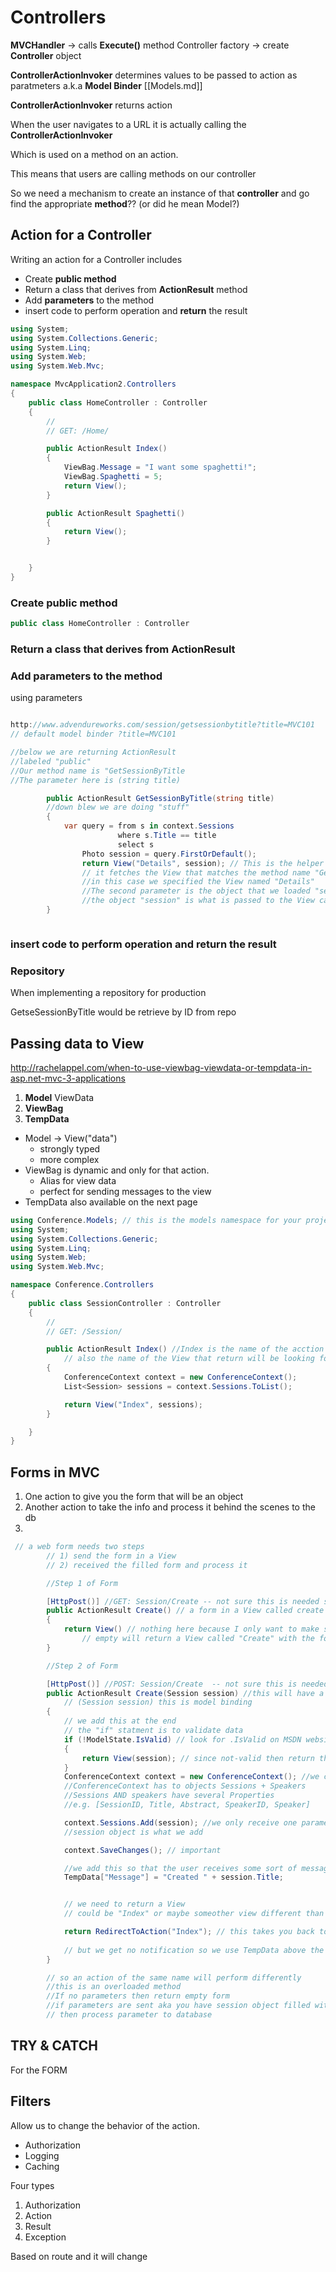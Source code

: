 # Controllers

**MVCHandler** -> calls **Execute()** method
Controller factory -> create **Controller** object

**ControllerActionInvoker** determines values to be passed to action as paratmeters
a.k.a **Model Binder** [[Models.md]]

**ControllerActionInvoker** returns action

When the user navigates to a URL it is actually calling the **ControllerActionInvoker**

Which is used on a method on an action.

This means that users are calling methods on our controller

So we need a mechanism to create an instance of that **controller** and go find the appropriate **method**?? (or did he mean Model?)


## Action for a Controller

Writing an action for a Controller includes
* Create **public method**
* Return a class that derives from **ActionResult** method
* Add **parameters** to the method
* insert code to perform operation and **return** the result

```C#
using System;
using System.Collections.Generic;
using System.Linq;
using System.Web;
using System.Web.Mvc;

namespace MvcApplication2.Controllers
{
    public class HomeController : Controller
    {
        //
        // GET: /Home/

        public ActionResult Index()
        {
            ViewBag.Message = "I want some spaghetti!";
            ViewBag.Spaghetti = 5;
            return View();
        }

        public ActionResult Spaghetti()
        {
            return View();
        }


    }
}

```
### Create **public method**

```C#
public class HomeController : Controller
```

### Return a class that derives from **ActionResult**

### Add **parameters** to the method

using parameters

```C#

http://www.advendureworks.com/session/getsessionbytitle?title=MVC101
// default model binder ?title=MVC101

//below we are returning ActionResult
//labeled "public"
//Our method name is "GetSessionByTitle
//The parameter here is (string title)

        public ActionResult GetSessionByTitle(string title)
        //down blew we are doing "stuff"
        {
            var query = from s in context.Sessions
                        where s.Title == title
                        select s
                Photo session = query.FirstOrDefault();
                return View("Details", session); // This is the helper methods return View
                // it fetches the View that matches the method name "GetSessonByTitle"
                //in this case we specified the View named "Details"
                //The second parameter is the object that we loaded "session"
                //the object "session" is what is passed to the View called "Details"
        }



``` 


### insert code to perform operation and **return** the result


### Repository
When implementing a repository for production 

GetseSessionByTitle would be retrieve by ID from repo


## Passing data to View
http://rachelappel.com/when-to-use-viewbag-viewdata-or-tempdata-in-asp.net-mvc-3-applications
1. **Model** ViewData
2. **ViewBag**
3. **TempData**

* Model -> View("data")
    - strongly typed
    - more complex
* ViewBag is dynamic and only for that action.
    - Alias for view data
    - perfect for sending messages to the view
* TempData also available on the next page


```C#
using Conference.Models; // this is the models namespace for your project Conference
using System;
using System.Collections.Generic;
using System.Linq;
using System.Web;
using System.Web.Mvc;

namespace Conference.Controllers
{
    public class SessionController : Controller
    {
        //
        // GET: /Session/

        public ActionResult Index() //Index is the name of the acction
            // also the name of the View that return will be looking for if no View is specified
        {
            ConferenceContext context = new ConferenceContext();
            List<Session> sessions = context.Sessions.ToList();

            return View("Index", sessions);
        }

    }
}

```


## Forms in MVC

1. One action to give you the form that will be an object
2. Another action to take the info and process it behind the scenes to the db
3. 

```C#
 // a web form needs two steps
        // 1) send the form in a View
        // 2) received the filled form and process it

        //Step 1 of Form

        [HttpPost()] //GET: Session/Create -- not sure this is needed since signatures are different.
        public ActionResult Create() // a form in a View called create for you to fill
        {
            return View() // nothing here because I only want to make sure that we return the form
                // empty will return a View called "Create" with the form in it.
        }

        //Step 2 of Form

        [HttpPost()] //POST: Session/Create  -- not sure this is needed since signatures are different
        public ActionResult Create(Session session) //this will have a brand new session.
            // (Session session) this is model binding
        {
            // we add this at the end
            // the "if" statment is to validate data
            if (!ModelState.IsValid) // look for .IsValid on MSDN website
            {
                return View(session); // since not-valid then return the "session" that contains the bad data
            }
            ConferenceContext context = new ConferenceContext(); //we create a new object of tyep ConferenceContext
            //ConferenceContext has to objects Sessions + Speakers
            //Sessions AND speakers have several Properties
            //e.g. [SessionID, Title, Abstract, SpeakerID, Speaker]

            context.Sessions.Add(session); //we only receive one parameter "session"
            //session object is what we add

            context.SaveChanges(); // important

            //we add this so that the user receives some sort of message acknowledging the action taken
            TempData["Message"] = "Created " + session.Title;


            // we need to return a View
            // could be "Index" or maybe someother view different than "Create"

            return RedirectToAction("Index"); // this takes you back to the full list
        
            // but we get no notification so we use TempData above the return statement
        }

        // so an action of the same name will perform differently
        //this is an overloaded method
        //If no parameters then return empty form
        //if parameters are sent aka you have session object filled with form info
        // then process parameter to database

```

## TRY & CATCH

For the FORM

## Filters

Allow us to change the behavior of the action.

* Authorization
* Logging
* Caching

Four types

1. Authorization
2. Action
3. Result
4. Exception

Based on route and it will change

